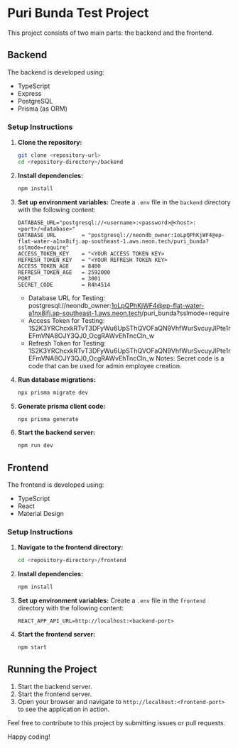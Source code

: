 # Puri Bunda Test Project

This project consists of two main parts: the backend and the frontend.

## Backend

The backend is developed using:
- TypeScript
- Express
- PostgreSQL
- Prisma (as ORM)

### Setup Instructions

1. **Clone the repository:**
    ```sh
    git clone <repository-url>
    cd <repository-directory>/backend
    ```

2. **Install dependencies:**
    ```sh
    npm install
    ```

3. **Set up environment variables:**
    Create a `.env` file in the `backend` directory with the following content:
    ```env
    DATABASE_URL="postgresql://<username>:<password>@<host>:<port>/<database>"
    DATABASE_URL        = "postgresql://neondb_owner:1oLpQPhKjWF4@ep-flat-water-a1nx8ifj.ap-southeast-1.aws.neon.tech/puri_bunda?sslmode=require"
    ACCESS_TOKEN_KEY    = "<YOUR ACCESS TOKEN KEY>
    REFRESH_TOKEN_KEY   = "<YOUR REFRESH TOKEN KEY>
    ACCESS_TOKEN_AGE    = 8400
    REFRESH_TOKEN_AGE   = 2592000
    PORT                = 3001
    SECRET_CODE         = R4h4514
    ```

    - Database URL for Testing: postgresql://neondb_owner:1oLpQPhKjWF4@ep-flat-water-a1nx8ifj.ap-southeast-1.aws.neon.tech/puri_bunda?sslmode=require
    - Access Token for Testing: 1S2K3YRChcxkRTvT3DFyWu6UpSThQVOFaQN9VhfWurSvcuyJlPte1rEFmVNA8OJY3QJ0_OcgRAWvEhTncCln_w
    - Refresh Token for Testing: 1S2K3YRChcxkRTvT3DFyWu6UpSThQVOFaQN9VhfWurSvcuyJlPte1rEFmVNA8OJY3QJ0_OcgRAWvEhTncCln_w
    Notes: Secret code is a code that can be used for admin employee creation.

4. **Run database migrations:**
    ```sh
    npx prisma migrate dev
    ```

5. **Generate prisma client code:**
    ```sh
    npx prisma generate
    ```

6. **Start the backend server:**
    ```sh
    npm run dev
    ```

## Frontend

The frontend is developed using:
- TypeScript
- React
- Material Design

### Setup Instructions

1. **Navigate to the frontend directory:**
    ```sh
    cd <repository-directory>/frontend
    ```

2. **Install dependencies:**
    ```sh
    npm install
    ```

3. **Set up environment variables:**
    Create a `.env` file in the `frontend` directory with the following content:
    ```env
    REACT_APP_API_URL=http://localhost:<backend-port>
    ```

4. **Start the frontend server:**
    ```sh
    npm start
    ```

## Running the Project

1. Start the backend server.
2. Start the frontend server.
3. Open your browser and navigate to `http://localhost:<frontend-port>` to see the application in action.

Feel free to contribute to this project by submitting issues or pull requests.

Happy coding!